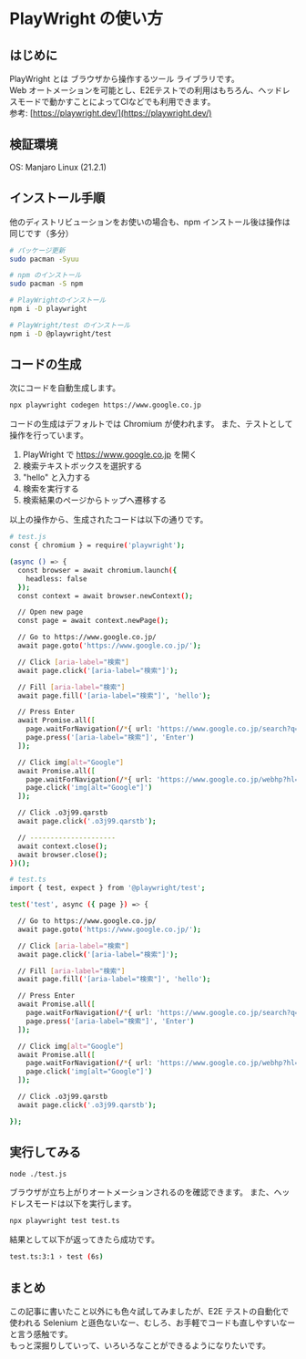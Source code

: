 # PlayWright の使い方
## はじめに
PlayWright とは ブラウザから操作するツール ライブラリです。  
Web オートメーションを可能とし、E2Eテストでの利用はもちろん、ヘッドレスモードで動かすことによってCIなどでも利用できます。  
参考: [https://playwright.dev/](https://playwright.dev/)
  
## 検証環境
OS: Manjaro Linux (21.2.1)  

## インストール手順
他のディストリビューションをお使いの場合も、npm インストール後は操作は同じです（多分）
```bash
# パッケージ更新
sudo pacman -Syuu

# npm のインストール
sudo pacman -S npm

# PlayWrightのインストール
npm i -D playwright

# PlayWright/test のインストール
npm i -D @playwright/test
```

## コードの生成
次にコードを自動生成します。  
```bash
npx playwright codegen https://www.google.co.jp
```
  
コードの生成はデフォルトでは Chromium が使われます。
また、テストとして操作を行っています。
1. PlayWright で https://www.google.co.jp を開く
2. 検索テキストボックスを選択する
3. "hello" と入力する
4. 検索を実行する
5. 検索結果のページからトップへ遷移する
  
以上の操作から、生成されたコードは以下の通りです。
  
```bash
# test.js
const { chromium } = require('playwright');

(async () => {
  const browser = await chromium.launch({
    headless: false
  });
  const context = await browser.newContext();

  // Open new page
  const page = await context.newPage();

  // Go to https://www.google.co.jp/
  await page.goto('https://www.google.co.jp/');

  // Click [aria-label="検索"]
  await page.click('[aria-label="検索"]');

  // Fill [aria-label="検索"]
  await page.fill('[aria-label="検索"]', 'hello');

  // Press Enter
  await Promise.all([
    page.waitForNavigation(/*{ url: 'https://www.google.co.jp/search?q=hello&source=hp&ei=62HvYaKTM6mKr7wPod6jmAM&iflsig=ALs-wAMAAAAAYe9v-9wfjyAx08CLYm3HYmEhEh24FbxI&ved=0ahUKEwjitKP_7sv1AhUpxYsBHSHvCDMQ4dUDCAk&uact=5&oq=hello&gs_lcp=Cgdnd3Mtd2l6EAMyCwgAEIAEELEDEIMBMgUIABCABDIICAAQgAQQsQMyCAgAEIAEELEDMggIABCABBCxAzIFCAAQgAQyCAgAEIAEELEDMggIABCABBCxAzoNCAAQgAQQsQMQgwEQBDoHCAAQgAQQBDoKCAAQgAQQsQMQBFD1BFjPCWCtDWgBcAB4AIABTYgB9AKSAQE1mAEAoAEBsAEA&sclient=gws-wiz' }*/),
    page.press('[aria-label="検索"]', 'Enter')
  ]);

  // Click img[alt="Google"]
  await Promise.all([
    page.waitForNavigation(/*{ url: 'https://www.google.co.jp/webhp?hl=ja&sa=X&ved=0ahUKEwjy38aD78v1AhWIMpQKHZDkA7gQPAgI' }*/),
    page.click('img[alt="Google"]')
  ]);

  // Click .o3j99.qarstb
  await page.click('.o3j99.qarstb');

  // ---------------------
  await context.close();
  await browser.close();
})();
```

```bash
# test.ts
import { test, expect } from '@playwright/test';

test('test', async ({ page }) => {

  // Go to https://www.google.co.jp/
  await page.goto('https://www.google.co.jp/');

  // Click [aria-label="検索"]
  await page.click('[aria-label="検索"]');

  // Fill [aria-label="検索"]
  await page.fill('[aria-label="検索"]', 'hello');

  // Press Enter
  await Promise.all([
    page.waitForNavigation(/*{ url: 'https://www.google.co.jp/search?q=hello&source=hp&ei=62HvYaKTM6mKr7wPod6jmAM&iflsig=ALs-wAMAAAAAYe9v-9wfjyAx08CLYm3HYmEhEh24FbxI&ved=0ahUKEwjitKP_7sv1AhUpxYsBHSHvCDMQ4dUDCAk&uact=5&oq=hello&gs_lcp=Cgdnd3Mtd2l6EAMyCwgAEIAEELEDEIMBMgUIABCABDIICAAQgAQQsQMyCAgAEIAEELEDMggIABCABBCxAzIFCAAQgAQyCAgAEIAEELEDMggIABCABBCxAzoNCAAQgAQQsQMQgwEQBDoHCAAQgAQQBDoKCAAQgAQQsQMQBFD1BFjPCWCtDWgBcAB4AIABTYgB9AKSAQE1mAEAoAEBsAEA&sclient=gws-wiz' }*/),
    page.press('[aria-label="検索"]', 'Enter')
  ]);

  // Click img[alt="Google"]
  await Promise.all([
    page.waitForNavigation(/*{ url: 'https://www.google.co.jp/webhp?hl=ja&sa=X&ved=0ahUKEwjy38aD78v1AhWIMpQKHZDkA7gQPAgI' }*/),
    page.click('img[alt="Google"]')
  ]);

  // Click .o3j99.qarstb
  await page.click('.o3j99.qarstb');

});
```
  
## 実行してみる
```bash
node ./test.js
```

ブラウザが立ち上がりオートメーションされるのを確認できます。
また、ヘッドレスモードは以下を実行します。
  
```bash
npx playwright test test.ts
```
  
結果として以下が返ってきたら成功です。
  
```bash
test.ts:3:1 › test (6s)
```

## まとめ
この記事に書いたこと以外にも色々試してみましたが、E2E テストの自動化で使われる Selenium と遜色ないなー、むしろ、お手軽でコードも直しやすいなーと言う感触です。  
もっと深掘りしていって、いろいろなことができるようになりたいです。 